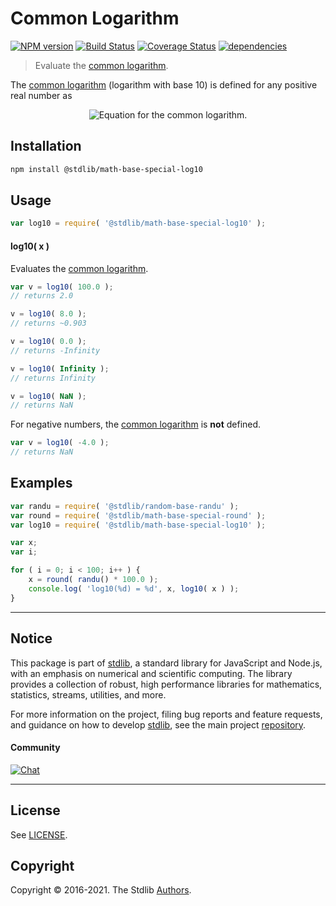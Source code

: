 <!--

@license Apache-2.0

Copyright (c) 2018 The Stdlib Authors.

Licensed under the Apache License, Version 2.0 (the "License");
you may not use this file except in compliance with the License.
You may obtain a copy of the License at

   http://www.apache.org/licenses/LICENSE-2.0

Unless required by applicable law or agreed to in writing, software
distributed under the License is distributed on an "AS IS" BASIS,
WITHOUT WARRANTIES OR CONDITIONS OF ANY KIND, either express or implied.
See the License for the specific language governing permissions and
limitations under the License.

-->

# Common Logarithm

[![NPM version][npm-image]][npm-url] [![Build Status][test-image]][test-url] [![Coverage Status][coverage-image]][coverage-url] [![dependencies][dependencies-image]][dependencies-url]

> Evaluate the [common logarithm][common-logarithm].

<section class="intro">

The [common logarithm][common-logarithm] (logarithm with base 10) is defined for any positive real number as

<!-- <equation class="equation" label="eq:common_logarithm" align="center" raw="\quad \log_{10} \left( x \right) = y \quad \text{such that} \quad 10^y = x" alt="Equation for the common logarithm."> -->

<div class="equation" align="center" data-raw-text="\quad \log_{10} \left( x \right) = y \quad \text{such that} \quad 10^y = x" data-equation="eq:common_logarithm">
    <img src="https://cdn.rawgit.com/stdlib-js/stdlib/8cb4d022f6163be6523964802725ed2a74f2497b/lib/node_modules/@stdlib/math/base/special/log10/docs/img/equation_common_logarithm.svg" alt="Equation for the common logarithm.">
    <br>
</div>

<!-- </equation> -->

</section>

<!-- /.intro -->

<section class="installation">

## Installation

```bash
npm install @stdlib/math-base-special-log10
```

</section>

<section class="usage">

## Usage

```javascript
var log10 = require( '@stdlib/math-base-special-log10' );
```

#### log10( x )

Evaluates the [common logarithm][common-logarithm].

```javascript
var v = log10( 100.0 );
// returns 2.0

v = log10( 8.0 );
// returns ~0.903

v = log10( 0.0 );
// returns -Infinity

v = log10( Infinity );
// returns Infinity

v = log10( NaN );
// returns NaN
```

For negative numbers, the [common logarithm][common-logarithm] is **not** defined.

```javascript
var v = log10( -4.0 );
// returns NaN
```

</section>

<!-- /.usage -->

<section class="examples">

## Examples

<!-- eslint no-undef: "error" -->

```javascript
var randu = require( '@stdlib/random-base-randu' );
var round = require( '@stdlib/math-base-special-round' );
var log10 = require( '@stdlib/math-base-special-log10' );

var x;
var i;

for ( i = 0; i < 100; i++ ) {
    x = round( randu() * 100.0 );
    console.log( 'log10(%d) = %d', x, log10( x ) );
}
```

</section>

<!-- /.examples -->


<section class="main-repo" >

* * *

## Notice

This package is part of [stdlib][stdlib], a standard library for JavaScript and Node.js, with an emphasis on numerical and scientific computing. The library provides a collection of robust, high performance libraries for mathematics, statistics, streams, utilities, and more.

For more information on the project, filing bug reports and feature requests, and guidance on how to develop [stdlib][stdlib], see the main project [repository][stdlib].

#### Community

[![Chat][chat-image]][chat-url]

---

## License

See [LICENSE][stdlib-license].


## Copyright

Copyright &copy; 2016-2021. The Stdlib [Authors][stdlib-authors].

</section>

<!-- /.stdlib -->

<!-- Section for all links. Make sure to keep an empty line after the `section` element and another before the `/section` close. -->

<section class="links">

[npm-image]: http://img.shields.io/npm/v/@stdlib/math-base-special-log10.svg
[npm-url]: https://npmjs.org/package/@stdlib/math-base-special-log10

[test-image]: https://github.com/stdlib-js/math-base-special-log10/actions/workflows/test.yml/badge.svg
[test-url]: https://github.com/stdlib-js/math-base-special-log10/actions/workflows/test.yml

[coverage-image]: https://img.shields.io/codecov/c/github/stdlib-js/math-base-special-log10/main.svg
[coverage-url]: https://codecov.io/github/stdlib-js/math-base-special-log10?branch=main

[dependencies-image]: https://img.shields.io/david/stdlib-js/math-base-special-log10.svg
[dependencies-url]: https://david-dm.org/stdlib-js/math-base-special-log10/main

[chat-image]: https://img.shields.io/gitter/room/stdlib-js/stdlib.svg
[chat-url]: https://gitter.im/stdlib-js/stdlib/

[stdlib]: https://github.com/stdlib-js/stdlib

[stdlib-authors]: https://github.com/stdlib-js/stdlib/graphs/contributors

[stdlib-license]: https://raw.githubusercontent.com/stdlib-js/math-base-special-log10/main/LICENSE

[common-logarithm]: https://en.wikipedia.org/wiki/Common_logarithm

</section>

<!-- /.links -->
